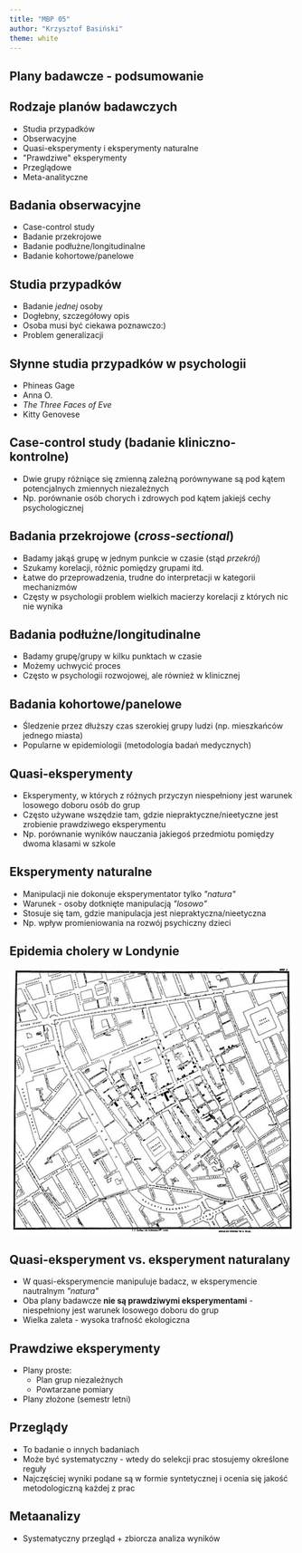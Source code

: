 ```yaml
---
title: "MBP 05"
author: "Krzysztof Basiński"
theme: white
---
```


## Plany badawcze - podsumowanie

## Rodzaje planów badawczych

- Studia przypadków
- Obserwacyjne
- Quasi-eksperymenty i eksperymenty naturalne
- "Prawdziwe" eksperymenty 
- Przeglądowe
- Meta-analityczne

## Badania obserwacyjne

- Case-control study
- Badanie przekrojowe
- Badanie podłużne/longitudinalne
- Badanie kohortowe/panelowe

## Studia przypadków

- Badanie _jednej_ osoby
- Dogłebny, szczegółowy opis
- Osoba musi być ciekawa poznawczo:)
- Problem generalizacji

## Słynne studia przypadków w psychologii

- Phineas Gage
- Anna O.
- _The Three Faces of Eve_
- Kitty Genovese

## Case-control study (badanie kliniczno-kontrolne)

- Dwie grupy różniące się zmienną zależną porównywane są pod kątem potencjalnych zmiennych niezależnych
- Np. porównanie osób chorych i zdrowych pod kątem jakiejś cechy psychologicznej


## Badania przekrojowe (_cross-sectional_)

- Badamy jakąś grupę w jednym punkcie w czasie (stąd _przekrój_)
- Szukamy korelacji, różnic pomiędzy grupami itd.
- Łatwe do przeprowadzenia, trudne do interpretacji w kategorii mechanizmów
- Częsty w psychologii problem wielkich macierzy korelacji z których nic nie wynika

## Badania podłużne/longitudinalne

- Badamy grupę/grupy w kilku punktach w czasie
- Możemy uchwycić proces
- Często w psychologii rozwojowej, ale również w klinicznej


## Badania kohortowe/panelowe

- Śledzenie przez dłuższy czas szerokiej grupy ludzi (np. mieszkańców jednego miasta)
- Popularne w epidemiologii (metodologia badań medycznych)

## Quasi-eksperymenty

- Eksperymenty, w których z różnych przyczyn niespełniony jest warunek losowego doboru osób do grup
- Często używane wszędzie tam, gdzie niepraktyczne/nieetyczne jest zrobienie prawdziwego eksperymentu
- Np. porównanie wyników nauczania jakiegoś przedmiotu pomiędzy dwoma klasami w szkole

## Eksperymenty naturalne

- Manipulacji nie dokonuje eksperymentator tylko _"natura"_
- Warunek - osoby dotknięte manipulacją _"losowo"_
- Stosuje się tam, gdzie manipulacja jest niepraktyczna/nieetyczna
- Np. wpływ promieniowania na rozwój psychiczny dzieci

## Epidemia cholery w Londynie

![cholera](img/w05/cholera.jpg)

## Quasi-eksperyment vs. eksperyment naturalany

- W quasi-eksperymencie manipuluje badacz, w eksperymencie nautralnym _"natura"_
- Oba plany badawcze **nie są prawdziwymi eksperymentami** - niespełniony jest warunek losowego doboru do grup
- Wielka zaleta - wysoka trafność ekologiczna

## Prawdziwe eksperymenty

- Plany proste:
    - Plan grup niezależnych
    - Powtarzane pomiary
- Plany złożone (semestr letni)

## Przeglądy

- To badanie o innych badaniach
- Może być systematyczny - wtedy do selekcji prac stosujemy określone reguły
- Najczęściej wyniki podane są w formie syntetycznej i ocenia się jakość metodologiczną każdej z prac

## Metaanalizy

- Systematyczny przegląd + zbiorcza analiza wyników
